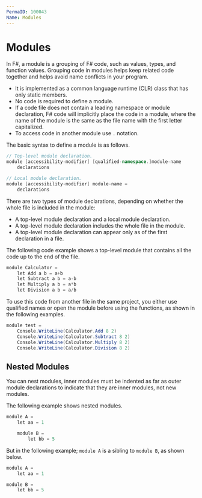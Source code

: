 ```yaml
---
PermaID: 100043
Name: Modules
---
```


# Modules

In F#, a module is a grouping of F# code, such as values, types, and function values. Grouping code in modules helps keep related code together and helps avoid name conflicts in your program.

 - It is implemented as a common language runtime (CLR) class that has only static members.
 - No code is required to define a module.  
 - If a code file does not contain a leading namespace or module declaration, F# code will implicitly place the code in a module, where the name of the module is the same as the file name with the first letter capitalized.
 - To access code in another module use `.` notation.

The basic syntax to define a module is as follows.

```csharp
// Top-level module declaration.
module [accessibility-modifier] [qualified-namespace.]module-name
    declarations

// Local module declaration.
module [accessibility-modifier] module-name =
    declarations
```

There are two types of module declarations, depending on whether the whole file is included in the module: 

 - A top-level module declaration and a local module declaration. 
 - A top-level module declaration includes the whole file in the module. 
 - A top-level module declaration can appear only as of the first declaration in a file.

The following code example shows a top-level module that contains all the code up to the end of the file.

```csharp
module Calculator =   
    let Add a b = a+b  
    let Subtract a b = a-b  
    let Multiply a b = a*b  
    let Division a b = a/b  
```

To use this code from another file in the same project, you either use qualified names or open the module before using the functions, as shown in the following examples.

```csharp
module test = 
    Console.WriteLine(Calculator.Add 8 2)
    Console.WriteLine(Calculator.Subtract 8 2)
    Console.WriteLine(Calculator.Multiply 8 2)
    Console.WriteLine(Calculator.Division 8 2)
```

## Nested Modules

You can nest modules, inner modules must be indented as far as outer module declarations to indicate that they are inner modules, not new modules. 

The following example shows nested modules.

```csharp
module A =
    let aa = 1

    module B =
        let bb = 5
```

But in the following example; `module A` is a sibling to `module B`, as shown below.

```csharp
module A =
    let aa = 1

module B =
    let bb = 5
```
